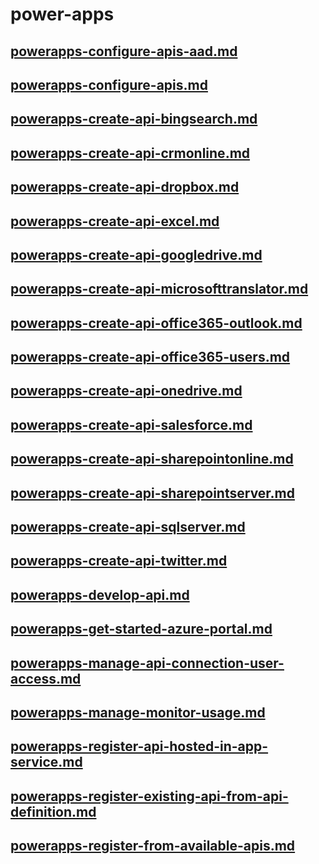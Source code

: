 # power-apps
## [powerapps-configure-apis-aad.md](powerapps-configure-apis-aad.md)
## [powerapps-configure-apis.md](powerapps-configure-apis.md)
## [powerapps-create-api-bingsearch.md](powerapps-create-api-bingsearch.md)
## [powerapps-create-api-crmonline.md](powerapps-create-api-crmonline.md)
## [powerapps-create-api-dropbox.md](powerapps-create-api-dropbox.md)
## [powerapps-create-api-excel.md](powerapps-create-api-excel.md)
## [powerapps-create-api-googledrive.md](powerapps-create-api-googledrive.md)
## [powerapps-create-api-microsofttranslator.md](powerapps-create-api-microsofttranslator.md)
## [powerapps-create-api-office365-outlook.md](powerapps-create-api-office365-outlook.md)
## [powerapps-create-api-office365-users.md](powerapps-create-api-office365-users.md)
## [powerapps-create-api-onedrive.md](powerapps-create-api-onedrive.md)
## [powerapps-create-api-salesforce.md](powerapps-create-api-salesforce.md)
## [powerapps-create-api-sharepointonline.md](powerapps-create-api-sharepointonline.md)
## [powerapps-create-api-sharepointserver.md](powerapps-create-api-sharepointserver.md)
## [powerapps-create-api-sqlserver.md](powerapps-create-api-sqlserver.md)
## [powerapps-create-api-twitter.md](powerapps-create-api-twitter.md)
## [powerapps-develop-api.md](powerapps-develop-api.md)
## [powerapps-get-started-azure-portal.md](powerapps-get-started-azure-portal.md)
## [powerapps-manage-api-connection-user-access.md](powerapps-manage-api-connection-user-access.md)
## [powerapps-manage-monitor-usage.md](powerapps-manage-monitor-usage.md)
## [powerapps-register-api-hosted-in-app-service.md](powerapps-register-api-hosted-in-app-service.md)
## [powerapps-register-existing-api-from-api-definition.md](powerapps-register-existing-api-from-api-definition.md)
## [powerapps-register-from-available-apis.md](powerapps-register-from-available-apis.md)
